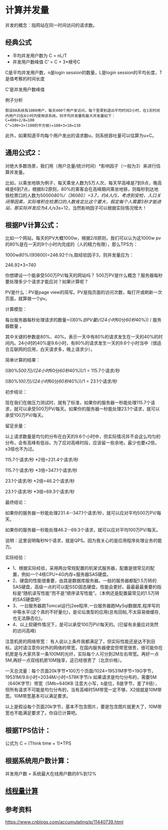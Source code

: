 # 计算并发量
并发的概念：指网站在同一时间访问的请求数。　　　


## 经典公式

-  平均并发用户数为 C = nL/T
-  并发用户数峰值 C‘ = C + 3*根号C
   
C是平均并发用户数，n是login session的数量，L是login session的平均长度，T是值考察的时间长度

C’是并发用户数峰值

例子分析
```text
假设OA系统有1000用户，每天400个用户发访问，每个登录到退出平均时间2小时，在1天时间内用户只在8小时内使用该系统。则平均并发量和最大并发量如下：
C=400×2/8=100
C^=100+3×(100的平方根)=100+3×10=130
```
此外，如果知道平均每个用户发出的请求数u，则系统吞吐量可以估算为u×C。


## 通用公式2：
对绝大多数场景，我们用（用户总量/统计时间）*影响因子（一般为3）来进行估算并发量。

比如，以乘坐地铁为例子，每天乘坐人数为5万人次，每天早高峰是7到9点，晚高峰是6到7点，根据8/2原则，80%的乘客会在高峰期间乘坐地铁，则每秒到达地铁检票口的人数为50000*80%/（3*60*60）=3.7，约4人/S，考虑到安检，入口关闭等因素，实际堆积在检票口的人数肯定比这个要大，假定每个人需要3秒才能进站，那实际并发应为4人/s*3s=12，当然影响因子可以根据实际情况增大！
　　

## 根据PV计算公式：
比如一个网站，每天的PV大概1000w，根据2/8原则，我们可以认为这1000w pv的80%是在一天的9个小时内完成的（人的精力有限），那么TPS为：

1000w*80%/(9*3600)=246.92个/s,取经验因子3，则并发量应为：

246.92*3=740

你想建设一个能承受500万PV/每天的网站吗？ 500万PV是什么概念？服务器每秒要处理多少个请求才能应对？如果计算呢？ 

PV是什么：PV是page view的简写。PV是指页面的访问次数，每打开或刷新一次页面，就算做一个pv。

计算模型： 

每台服务器每秒处理请求的数量=((80%*总PV量)/(24小时*60分*60秒*40%)) / 服务器数量 。

其中关键的参数是80%、40%。表示一天中有80%的请求发生在一天的40%的时间内。24小时的40%是9.6小时，有80%的请求发生一天的9.6个小时当中（很适合互联网的应用，白天请求多，晚上请求少）。 

简单计算的结果：

((80%*500万)/(24小时*60分*60秒*40%))/1 = 115.7个请求/秒 

((80%*100万)/(24小时*60分*60秒*40%))/1 = 23.1个请求/秒


初步结论： 

现在我们在做压力测试时，就有了标准，如果你的服务器一秒能处理115.7个请求，就可以承受500万PV/每天。如果你的服务器一秒能处理23.1个请求，就可以承受100万PV/每天。
 

留足余量：

以上请求数量是均匀的分布在白天的9.6个小时中，但实际情况并不会这么均匀的分布，会有高峰有低谷。为了应对高峰时段，应该留一些余地，最少也要x2倍，x3倍也不为过。

115.7个请求/秒 *2倍=231.4个请求/秒

115.7个请求/秒 *3倍=347.1个请求/秒

23.1个请求/秒 *2倍=46.2个请求/秒

23.1个请求/秒 *3倍=69.3个请求/秒
 

最终结论：

如果你的服务器一秒能处理231.4--347.1个请求/秒，就可以应对平均500万PV/每天。

如果你的服务器一秒能处理46.2--69.3个请求，就可以应对平均100万PV/每天。
 

说明：这里说明每秒N个请求，就是QPS。因为我关心的是应用程序处理业务的能力。
 

实际经验：
- 1、根据实际经验，采用两台常规配置的机架式服务器，配置是很常见的配置，例如一个4核CPU+4G内存+服务器SAS硬盘。
- 2、硬盘的性能很重要，由其是数据库服务器。一般的服务器都配1.5万转的SAS硬盘，高级一点的可以配SSD固态硬盘，性能会更好。最最最最重要的指标是“随机读写性能”而不是“顺序读写性能”。（本例还是配置最常见的1.5万转的SAS硬盘吧）
- 3、一台服务器跑Tomcat运行j2ee程序,一台服务器跑MySql数据库,程序写的中等水平(这个真的不好量化)，是论坛类型的应用(总有回帖,不太容易做缓存,也无法静态化)。
- 4、以上软硬件情况下，是可以承受100万PV/每天的。(已留有余量应对突然的访问高峰)
 

注意机房的网络带宽：
有人说以上条件我都满足了，但实际性能还是达不到目标。这时请注意你对外的网络的带宽，在国内服务器便宜但带宽很贵，很可能你在机房是与大家共享一条100M的光纤，实际每个人可分到2M左右带宽。再好一点5M,再好一点双线机房10M独享，这已经很贵了（北京价格）。

一天总流量：每个页面20k字节*100万个页面/1024=19531M字节=19G字节，19531M/9.6小时=2034M/小时=578K字节/s   如果请求是均匀分布的，需要5M（640K字节）带宽（5Mb=640KB 注意大小写，b是位，B是字节，差了8倍），但所有请求不可能是均匀分布的，当有高峰时5M带宽一定不够，X2倍就是10M带宽。10M带宽基本可以满足要求。

以上是假设每个页面20k字节，基本不包含图片，要是包含图片就更大了，10M带宽也不能满足要求了。你自已计算吧。  


## 根据TPS估计：
公式为 C = (Think time + 1)*TPS

## 根据系统用户数计算：
并发用户数 = 系统最大在线用户数的8%到12%

## [线程量计算](../java/concurrent/best-thread-num.md)


## 参考资料
https://www.cnblogs.com/accumulating/p/11440739.html

